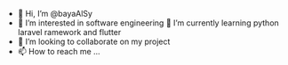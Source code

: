 - 👋 Hi, I’m @bayaAlSy
- 👀 I’m interested in software engineering
 🌱 I’m currently learning python  laravel ramework and flutter
- 💞️ I’m looking to collaborate on my project 
- 📫 How to reach me ...

<!---
bayaAlSy/bayaAlSy is a ✨ special ✨ repository because its `README.md` (this file) appears on your GitHub profile.
You can click the Preview link to take a look at your changes.
--->
